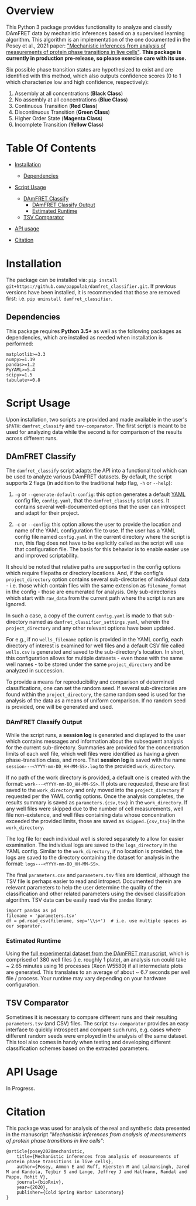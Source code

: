 # Overview

This Python 3 package provides functionality to analyze and classify DAmFRET data by mechanistic inferences based on a supervised learning algorithm. This algorithm is an implementation of the one documented in the Posey et al., 2021 paper: ["Mechanistic inferences from analysis of measurements of protein phase transitions in live cells"](https://www.biorxiv.org/content/10.1101/2020.11.04.369017v2). **This package is currently in production pre-release, so please exercise care with its use.**

Six possible phase transition states are hypothesized to exist and are identified with this method, which also outputs confidence scores (0 to 1 which characterize low and high confidence, respectively):

1. Assembly at all concentrations (**Black Class**)
2. No assembly at all concentrations (**Blue Class**)
3. Continuous Transition (**Red Class**)
4. Discontinuous Transition (**Green Class**)
5. Higher Order State (**Magenta Class**)
6. Incomplete Transition (**Yellow Class**)


# Table Of Contents

- [Installation](#installation)
  * [Dependencies](#dependencies)

- [Script Usage](#script-usage)
  * [DAmFRET Classify](#damfret-classify)
   	+ [DAmFRET Classify Output](#damfret-classify-output)
	+ [Estimated Runtime](#estimated-runtime)
  * [TSV Comparator](#tsv-comparator)

- [API usage](#api-usage)
- [Citation](#citation)


# Installation

The package can be installed via: `pip install git+https://github.com/pappulab/damfret_classifier.git`. If previous versions have been installed, it is recommended that those are removed first: i.e. `pip uninstall damfret_classifier`.

## Dependencies

This package requires **Python 3.5+** as well as the following packages as dependencies, which are installed as needed when installation is performed:

```
matplotlib>=3.3
numpy>=1.19
pandas>=1.2
PyYAML>=5.4
scipy>=1.5
tabulate>=0.8
```

# Script Usage

Upon installation, two scripts are provided and made available in the user's `$PATH`: `damfret_classify` and `tsv-comparator`. The first script is meant to be used for analyzing data while the second is for comparison of the results across different runs.

## DAmFRET Classify

The `damfret_classify` script adapts the API into a functional tool which can be used to analyze various DAmFRET datasets. By default, the script supports 2 flags (in addition to the traditional help flag, `-h` or `--help`):

1. `-g` or `--generate-default-config`: this option generates a default [YAML](https://en.wikipedia.org/wiki/YAML) config file, `config.yaml`, that the `damfret_classify` script uses. It contains several well-documented options that the user can introspect and adapt for their project.

2. `-c` or `--config`: this option allows the user to provide the location and name of the YAML configuration file to use. If the user has a YAML config file named `config.yaml` in the current directory where the script is run, this flag does not have to be explicitly called as the script will use that configuration file. The basis for this behavior is to enable easier use and improved scriptability.

It should be noted that relative paths are supported in the config options which require filepaths or directory locations. And, if the config's `project_directory` option contains several sub-directories of individual data - i.e. those which contain files with the same extension as `filename_format` in the config - those are enumerated for analysis. Only sub-directories which start with `raw_data` from the current path where the script is run are ignored. 

In such a case, a copy of the current `config.yaml` is made to that sub-directory named as `damfret_classifier_settings.yaml`, wherein the `project_directory` and any other relevant options have been updated.

For e.g., if no `wells_filename` option is provided in the YAML config, each directory of interest is examined for well files and a default CSV file called `wells.csv` is generated and saved to the sub-directory's location. In short, this configuration allows for multiple datasets - even those with the same well names - to be stored under the same `project_directory` and be analyzed in succession.

To provide a means for reproducibility and comparison of determined classifications, one can set the random seed. If several sub-directories are found within the `project_directory`, the same random seed is used for the analysis of the data as a means of uniform comparison. If no random seed is provided, one will be generated and used.

### DAmFRET Classify Output

While the script runs, a **session log** is generated and displayed to the user which contains messages and information about the subsequent analysis for the current sub-directory. Summaries are provided for the concentration limits of each well file, which well files were identified as having a given phase-transition class, and more. That **session log** is saved with the name `session---<YYYY-mm-DD_HH-MM-SS>.log` to the provided `work_directory`. 

If no path of the work directory is provided, a default one is created with the format: `work---<YYYY-mm-DD_HH-MM-SS>`. If plots are requested, these are first saved to the `work_directory` and only moved into the `project_directory` if requested per the YAML config options. Once the analysis completes, the results summary is saved as `parameters.{csv,tsv}` in the `work_directory`. If any well files were skipped due to the number of cell measurements, well file non-existence, and well files containing data whose concentration exceeded the provided limits, those are saved as `skipped.{csv,tsv}` in the `work_directory`.

The log file for each individual well is stored separately to allow for easier examination. The individual logs are saved to the `logs_directory` in the YAML config. Similar to the `work_directory`, if no location is provided, the logs are saved to the directory containing the dataset for analysis in the format: `logs---<YYYY-mm-DD_HH-MM-SS>`.

The final `parameters.csv` and `parameters.tsv` files are identical, although the TSV file is perhaps easier to read and intropect. Documented therein are relevant parameters to help the user determine the quality of the classification and other related parameters using the devised classifcation algorithm. TSV data can be easily read via the `pandas` library:

```{python}
import pandas as pd
filename = 'parameters.tsv'
df = pd.read_csv(filename, sep='\\s+')  # i.e. use multiple spaces as our separator.
```

### Estimated Runtime

Using the [full experimental dataset from the DAmFRET manuscript](https://www.stowers.org/research/publications/libpb-1594), which is comprised of 380 well files (i.e. roughly 1 plate), an analysis run could take ~ 2.65 minutes using 16 processes (Xeon W5580) if all intermediate plots are generated. This translates to an average of about ~ 6.7 seconds per well file / process. Your runtime may vary depending on your hardware configuration.


## TSV Comparator

Sometimes it is necessary to compare different runs and their resulting `parameters.tsv` (and CSV) files. The script `tsv-comparator` provides an easy interface to quickly introspect and compare such runs, e.g. cases where different random seeds were employed in the analysis of the same dataset. This tool also comes in handy when testing and developing different classification schemes based on the extracted parameters.


# API Usage

In Progress.

# Citation

This package was used for analysis of the real and synthetic data presented in the  manuscript *"Mechanistic inferences from analysis of measurements of protein phase transitions in live cells"*:


```{bibtex}
@article{posey2020mechanistic,
	title={Mechanistic inferences from analysis of measurements of protein phase transitions in live cells},
	author={Posey, Ammon E and Ruff, Kiersten M and Lalmansingh, Jared M and Kandola, Tejbir S and Lange, Jeffrey J and Halfmann, Randal and Pappu, Rohit V},
	journal={bioRxiv},
	year={2020},
	publisher={Cold Spring Harbor Laboratory}
}
```

